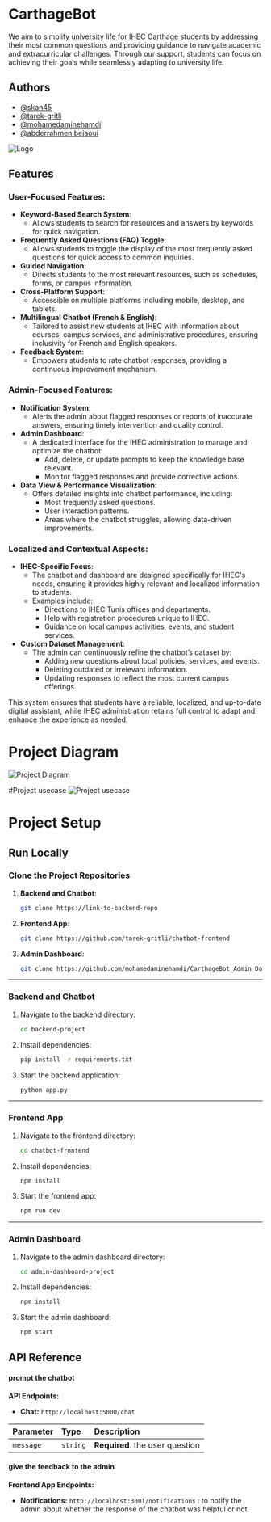 # CarthageBot

We aim to simplify university life for IHEC Carthage students by addressing their most common questions and providing guidance to navigate academic and extracurricular challenges. Through our support, students can focus on achieving their goals while seamlessly adapting to university life.

## Authors

- [@skan45](https://github.com/skan45)
- [@tarek-gritli](https://github.com/tarek-gritli)
- [@mohamedaminehamdi](https://github.com/mohamedaminehamdi)
- [@abderrahmen bejaoui](https://github.com/abderbj/abderbj)

![Logo](/assets/logo1.jpg)

## Features

### User-Focused Features:

- **Keyword-Based Search System**:
  - Allows students to search for resources and answers by keywords for quick navigation.
- **Frequently Asked Questions (FAQ) Toggle**:
  - Allows students to toggle the display of the most frequently asked questions for quick access to common inquiries.
- **Guided Navigation**:
  - Directs students to the most relevant resources, such as schedules, forms, or campus information.
- **Cross-Platform Support**:
  - Accessible on multiple platforms including mobile, desktop, and tablets.
- **Multilingual Chatbot (French & English)**:
  - Tailored to assist new students at IHEC with information about courses, campus services, and administrative procedures, ensuring inclusivity for French and English speakers.
- **Feedback System**:
  - Empowers students to rate chatbot responses, providing a continuous improvement mechanism.

### Admin-Focused Features:

- **Notification System**:
  - Alerts the admin about flagged responses or reports of inaccurate answers, ensuring timely intervention and quality control.
- **Admin Dashboard**:
  - A dedicated interface for the IHEC administration to manage and optimize the chatbot:
    - Add, delete, or update prompts to keep the knowledge base relevant.
    - Monitor flagged responses and provide corrective actions.
- **Data View & Performance Visualization**:
  - Offers detailed insights into chatbot performance, including:
    - Most frequently asked questions.
    - User interaction patterns.
    - Areas where the chatbot struggles, allowing data-driven improvements.

### Localized and Contextual Aspects:

- **IHEC-Specific Focus**:
  - The chatbot and dashboard are designed specifically for IHEC's needs, ensuring it provides highly relevant and localized information to students.
  - Examples include:
    - Directions to IHEC Tunis offices and departments.
    - Help with registration procedures unique to IHEC.
    - Guidance on local campus activities, events, and student services.
- **Custom Dataset Management**:
  - The admin can continuously refine the chatbot’s dataset by:
    - Adding new questions about local policies, services, and events.
    - Deleting outdated or irrelevant information.
    - Updating responses to reflect the most current campus offerings.

This system ensures that students have a reliable, localized, and up-to-date digital assistant, while IHEC administration retains full control to adapt and enhance the experience as needed.

# Project Diagram

![Project Diagram](/assets/Diagramme.png)

#Project usecase
![Project usecase](/assets/usecase.png)

# Project Setup

## Run Locally

### Clone the Project Repositories

1. **Backend and Chatbot**:

   ```bash
   git clone https://link-to-backend-repo
   ```

2. **Frontend App**:

   ```bash
   git clone https://github.com/tarek-gritli/chatbot-frontend
   ```

3. **Admin Dashboard**:
   ```bash
   git clone https://github.com/mohamedaminehamdi/CarthageBot_Admin_Dashboard
   ```

---

### Backend and Chatbot

1. Navigate to the backend directory:

   ```bash
   cd backend-project
   ```

2. Install dependencies:

   ```bash
   pip install -r requirements.txt
   ```

3. Start the backend application:
   ```bash
   python app.py
   ```

---

### Frontend App

1. Navigate to the frontend directory:

   ```bash
   cd chatbot-frontend
   ```

2. Install dependencies:

   ```bash
   npm install
   ```

3. Start the frontend app:
   ```bash
   npm run dev
   ```

---

### Admin Dashboard

1. Navigate to the admin dashboard directory:

   ```bash
   cd admin-dashboard-project
   ```

2. Install dependencies:

   ```bash
   npm install
   ```

3. Start the admin dashboard:

   ```bash
   npm start

   ```

## API Reference

#### prompt the chatbot

**API Endpoints:**

- **Chat:** `http://localhost:5000/chat`

| Parameter | Type     | Description                     |
| :-------- | :------- | :------------------------------ |
| `message` | `string` | **Required**. the user question |

#### give the feedback to the admin

**Frontend App Endpoints:**

- **Notifications:** `http://localhost:3001/notifications` : to notify the admin about whether the response of the chatbot was helpful or not.
